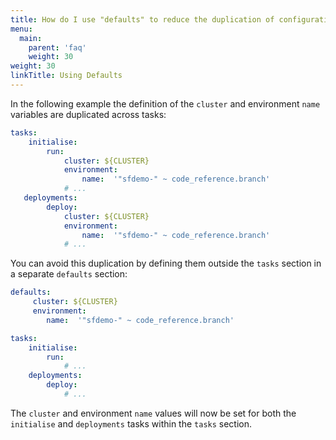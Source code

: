 ```yaml
---
title: How do I use "defaults" to reduce the duplication of configuration?
menu:
  main:
    parent: 'faq'
    weight: 30
weight: 30
linkTitle: Using Defaults
---
```

In the following example the definition of the `cluster` and environment `name` variables are duplicated across tasks:

```yaml
tasks:
    initialise:
        run:
            cluster: ${CLUSTER}
            environment:
                name:  '"sfdemo-" ~ code_reference.branch'
            # ...
   deployments:
        deploy:
            cluster: ${CLUSTER}
            environment:
                name:  '"sfdemo-" ~ code_reference.branch'
            # ...
```

You can avoid this duplication by defining them outside the `tasks` section in a separate `defaults` section:

```yaml
defaults:
     cluster: ${CLUSTER}
     environment:
        name:  '"sfdemo-" ~ code_reference.branch'

tasks:
    initialise:
        run:
            # ...
    deployments:
        deploy:
            # ...
```

The `cluster` and environment `name` values will now be set for both the `initialise` and `deployments` tasks within the `tasks` section.
